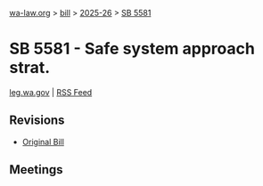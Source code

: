 [wa-law.org](/) > [bill](/bill/) > [2025-26](/bill/2025-26/) > [SB 5581](/bill/2025-26/sb/5581/)

# SB 5581 - Safe system approach strat.
[leg.wa.gov](https://app.leg.wa.gov/billsummary?BillNumber=5581&Year=2025&Initiative=false) | [RSS Feed](./rss.xml)

## Revisions
* [Original Bill](1/)

## Meetings